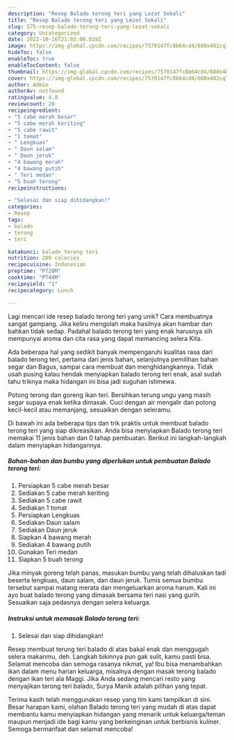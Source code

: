 ```yaml
---
description: "Resep Balado terong teri yang Lezat Sekali"
title: "Resep Balado terong teri yang Lezat Sekali"
slug: 575-resep-balado-terong-teri-yang-lezat-sekali
category: Uncategorized
date: 2022-10-16T21:02:00.039Z
image: https://img-global.cpcdn.com/recipes/7570147fc8b64cd4/680x482cq70/balado-terong-teri-foto-resep-utama.jpg
hideToc: false
enableToc: true
enableTocContent: false
thumbnail: https://img-global.cpcdn.com/recipes/7570147fc8b64cd4/680x482cq70/balado-terong-teri-foto-resep-utama.jpg
cover: https://img-global.cpcdn.com/recipes/7570147fc8b64cd4/680x482cq70/balado-terong-teri-foto-resep-utama.jpg
author: Admin
authorAv: notfound
ratingvalue: 4.8
reviewcount: 20
recipeingredient:
- "5 cabe merah besar"
- "5 cabe merah keriting"
- "5 cabe rawit"
- "1 tomat"
- " Lengkuas"
- " Daun salam"
- " Daun jeruk"
- "4 bawang merah"
- "4 bawang putih"
- " Teri medan"
- "5 buah terong"
recipeinstructions:

- "Selesai dan siap dihidangkan!"
categories:
- Resep
tags:
- balado
- terong
- teri

katakunci: balado terong teri 
nutrition: 209 calories
recipecuisine: Indonesian
preptime: "PT28M"
cooktime: "PT44M"
recipeyield: "1"
recipecategory: Lunch

---
```





Lagi mencari ide resep balado terong teri yang unik? Cara membuatnya sangat gampang. Jika keliru mengolah maka hasilnya akan hambar dan bahkan tidak sedap. Padahal balado terong teri yang enak harusnya sih mempunyai aroma dan cita rasa yang dapat memancing selera Kita.





Ada beberapa hal yang sedikit banyak mempengaruhi kualitas rasa dari balado terong teri, pertama dari jenis bahan, selanjutnya pemilihan bahan segar dan Bagus, sampai cara membuat dan menghidangkannya. Tidak usah pusing kalau hendak menyiapkan balado terong teri enak,      asal sudah tahu triknya maka hidangan ini bisa jadi suguhan istimewa.














Potong terong dan goreng ikan teri. Bersihkan terung ungu yang masih segar supaya enak ketika dimasak. Cuci dengan air mengalir dan potong kecil-kecil atau memanjang, sesuaikan dengan seleramu.






Di bawah ini ada beberapa tips dan trik praktis untuk membuat balado terong teri yang siap dikreasikan. Anda bisa menyiapkan Balado terong teri memakai 11 jenis bahan dan 0 tahap pembuatan. Berikut ini langkah-langkah dalam menyiapkan hidangannya.

<!--inarticleads1-->

##### Bahan-bahan dan bumbu yang diperlukan untuk pembuatan Balado terong teri:

1. Persiapkan 5 cabe merah besar
1. Sediakan 5 cabe merah keriting
1. Sediakan 5 cabe rawit
1. Sediakan 1 tomat
1. Persiapkan  Lengkuas
1. Sediakan  Daun salam
1. Sediakan  Daun jeruk
1. Siapkan 4 bawang merah
1. Sediakan 4 bawang putih
1. Gunakan  Teri medan
1. Siapkan 5 buah terong


Jika minyak goreng telah panas, masukan bumbu yang telah dihaluskan tadi beserta lengkuas, daun salam, dan daun jeruk. Tumis semua bumbu tersebut sampai matang merata dan mengeluarkan aroma harum. Kali ini ayo buat balado terong yang dimasak bersama teri nasi yang gurih. Sesuaikan saja pedasnya dengan selera keluarga. 

<!--inarticleads2-->

##### Instruksi untuk memasak Balado terong teri:


1. Selesai dan siap dihidangkan!

Resep membuat terung teri balado di atas bakal enak dan menggugah selera makanmu, deh. Langkah bikinnya pun gak sulit, kamu pasti bisa. Selamat mencoba dan semoga rasanya nikmat, ya! Ibu bisa menambahkan ikan dalam menu harian keluarga, misalnya dengan masak terong balado dengan ikan teri ala Maggi. Jika Anda sedang mencari resto yang menyajikan terong teri balado, Surya Manik adalah pilihan yang tepat. 

Terima kasih telah menggunakan resep yang tim kami tampilkan di sini. Besar harapan kami, olahan Balado terong teri yang mudah di atas dapat membantu kamu menyiapkan hidangan yang menarik untuk keluarga/teman maupun menjadi ide bagi kamu yang berkeinginan untuk berbisnis kuliner. Semoga bermanfaat dan selamat mencoba!

